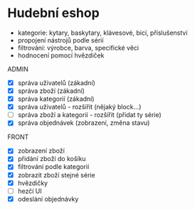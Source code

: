 # Hudební eshop
- kategorie: kytary, baskytary, klávesové, bicí, příslušenství
- propojení nástrojů podle sérií
- filtrování: výrobce, barva, specifické věci
- hodnocení pomocí hvězdiček

ADMIN
- [x] správa uživatelů (zákadní)
- [x] správa zboží (zákadní)
- [x] správa kategorií (zákadní)
- [x] správa uživatelů - rozšířit (nějaký block...)
- [ ] správa zboží a kategorií - rozšířit (přidat ty série)
- [x] správa objednávek (zobrazení, změna stavu)

FRONT
- [x] zobrazení zboží
- [x] přidání zboží do košíku
- [x] filtrování podle kategorií
- [x] zobrazit zboží stejné série
- [x] hvězdičky
- [ ] hezčí UI
- [x] odeslání objednávky
